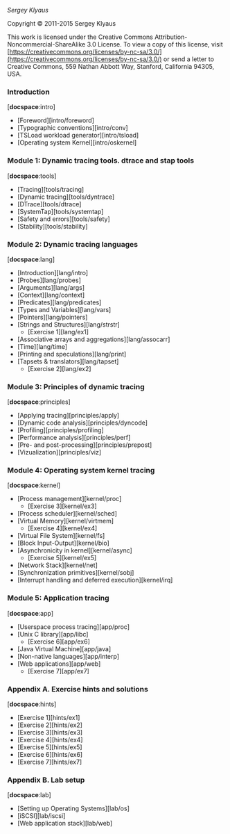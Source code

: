 _Sergey Klyaus_

Copyright © 2011-2015 Sergey Klyaus

This work is licensed under the  Creative Commons Attribution-Noncommercial-ShareAlike 3.0 License. To view a copy of this license, visit [https://creativecommons.org/licenses/by-nc-sa/3.0/](https://creativecommons.org/licenses/by-nc-sa/3.0/) or send a letter to Creative Commons, 559 Nathan Abbott Way, Stanford, California 94305, USA.

### Introduction
[__docspace__:intro]

 * [Foreword][intro/foreword]
 * [Typographic conventions][intro/conv]
 * [TSLoad workload generator][intro/tsload] 
 * [Operating system Kernel][intro/oskernel]

### Module 1: Dynamic tracing tools. dtrace and stap tools
[__docspace__:tools]

 * [Tracing][tools/tracing]
 * [Dynamic tracing][tools/dyntrace]
 * [DTrace][tools/dtrace]
 * [SystemTap][tools/systemtap]
 * [Safety and errors][tools/safety]
 * [Stability][tools/stability]
 
### Module 2: Dynamic tracing languages
[__docspace__:lang]

 * [Introduction][lang/intro]
 * [Probes][lang/probes]
 * [Arguments][lang/args]
 * [Context][lang/context]
 * [Predicates][lang/predicates]
 * [Types and Variables][lang/vars]
 * [Pointers][lang/pointers]
 * [Strings and Structures][lang/strstr]
    * [Exercise 1][lang/ex1]
 * [Associative arrays and aggregations][lang/assocarr]
 * [Time][lang/time]
 * [Printing and speculations][lang/print]
 * [Tapsets & translators][lang/tapset]
    * [Exercise 2][lang/ex2]
     
### Module 3: Principles of dynamic tracing
[__docspace__:principles]

 * [Applying tracing][principles/apply]
 * [Dynamic code analysis][principles/dyncode]
 * [Profiling][principles/profiling]
 * [Performance analysis][principles/perf]
 * [Pre- and post-processing][principles/prepost]
 * [Vizualization][principles/viz]
 
### Module 4: Operating system kernel tracing
[__docspace__:kernel]

 * [Process management][kernel/proc]
    * [Exercise 3][kernel/ex3]
 * [Process scheduler][kernel/sched]
 * [Virtual Memory][kernel/virtmem]
    * [Exercise 4][kernel/ex4]
 * [Virtual File System][kernel/fs]
 * [Block Input-Output][kernel/bio]
 * [Asynchronicity in kernel][kernel/async]
    * [Exercise 5][kernel/ex5]
 * [Network Stack][kernel/net]
 * [Synchronization primitives][kernel/sobj]
 * [Interrupt handling and deferred execution][kernel/irq]

### Module 5: Application tracing
[__docspace__:app]
 
 * [Userspace process tracing][app/proc]
 * [Unix C library][app/libc]
    * [Exercise 6][app/ex6]
 * [Java Virtual Machine][app/java]
 * [Non-native languages][app/interp]
 * [Web applications][app/web]
    * [Exercise 7][app/ex7]
 
### Appendix A. Exercise hints and solutions 
[__docspace__:hints]

 * [Exercise 1][hints/ex1]
 * [Exercise 2][hints/ex2]
 * [Exercise 3][hints/ex3] 
 * [Exercise 4][hints/ex4]
 * [Exercise 5][hints/ex5] 
 * [Exercise 6][hints/ex6]
 * [Exercise 7][hints/ex7] 

### Appendix B. Lab setup
[__docspace__:lab]

 * [Setting up Operating Systems][lab/os]
 * [iSCSI][lab/iscsi]
 * [Web application stack][lab/web]

